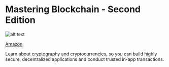 Mastering Blockchain - Second Edition
========================================
![alt text](https://d255esdrn735hr.cloudfront.net/sites/default/files/imagecache/ppv4_main_book_cover/B09700_Cover.png)

[Amazon](https://amzn.to/2O0aMYS)

Learn about cryptography and cryptocurrencies, so you can build highly secure, decentralized applications and conduct trusted in-app transactions.
